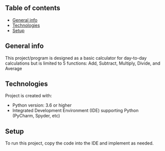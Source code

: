 ## Table of contents
* [General info](#general-info)
* [Technologies](#technologies)
* [Setup](#setup)

## General info
This project/program is designed as a basic calculator for day-to-day calculations but is limited to 5 functions: Add, Subtract, Multiply, Divide, and Average
	
## Technologies
Project is created with:
* Python version: 3.6 or higher
* Integrated Development Environment (IDE) supporting Python (PyCharm, Spyder, etc)
	
## Setup
To run this project, copy the code into the IDE and implement as needed.
